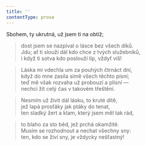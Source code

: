 ```yaml
---
title: ''
contentType: prose
---
```


Sbohem, ty ukrutná, už jsem ti na obtíž;

> dost jsem se nazpíval o lásce bez všech díků.  
> Jdu; ať ti slouží dál kdo chce z tvých služebníků,  
> i když ti sotva kdo poslouží líp, vždyť víš!

> Láska mi vdechla um za pouhých čtrnáct dní,  
> když do mne zasila símě všech těchto písní;  
> teď mě však rozvaha už probouzí a plísní —  
> nechci žít celý čas v takovém třeštění.

> Nesmím už živit dál lásku, to kruté dítě,  
> jež lapá prosťáky jak ptáky do tenat,  
> ten sladký žert a klam, který jsem měl tak rád,

> to blaho za sto běd, jež prchá okamžitě.  
> Musím se rozhodnout a nechat všechny sny:  
> ten, kdo se živí sny, je vždycky nešťastný!
